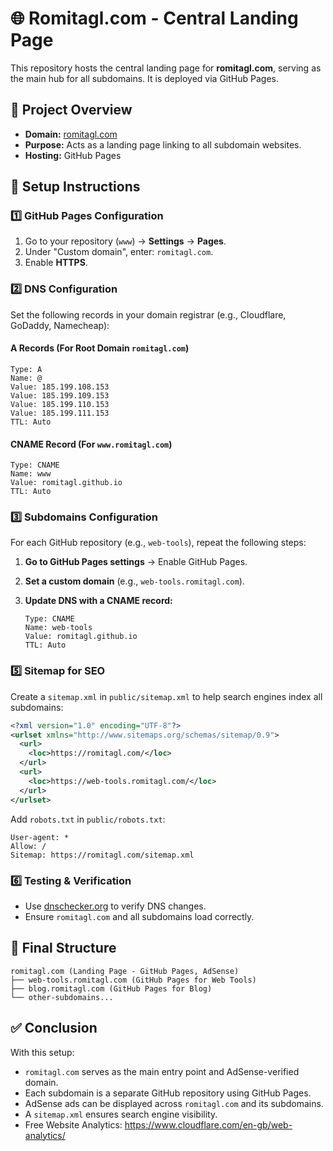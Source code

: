 # 🌐 Romitagl.com - Central Landing Page

This repository hosts the central landing page for **romitagl.com**, serving as the main hub for all subdomains. It is deployed via GitHub Pages.

## 🚀 Project Overview

- **Domain:** [romitagl.com](https://romitagl.com)
- **Purpose:** Acts as a landing page linking to all subdomain websites.
- **Hosting:** GitHub Pages

## 📌 Setup Instructions

### 1️⃣ GitHub Pages Configuration

1. Go to your repository (`www`) → **Settings** → **Pages**.
2. Under "Custom domain", enter: `romitagl.com`.
3. Enable **HTTPS**.

### 2️⃣ DNS Configuration

Set the following records in your domain registrar (e.g., Cloudflare, GoDaddy, Namecheap):

#### **A Records (For Root Domain `romitagl.com`)**

```plaintext
Type: A
Name: @
Value: 185.199.108.153
Value: 185.199.109.153
Value: 185.199.110.153
Value: 185.199.111.153
TTL: Auto
```

#### **CNAME Record (For `www.romitagl.com`)**

```plaintext
Type: CNAME
Name: www
Value: romitagl.github.io
TTL: Auto
```

### 3️⃣ Subdomains Configuration

For each GitHub repository (e.g., `web-tools`), repeat the following steps:

1. **Go to GitHub Pages settings** → Enable GitHub Pages.
2. **Set a custom domain** (e.g., `web-tools.romitagl.com`).
3. **Update DNS with a CNAME record:**

   ```plaintext
   Type: CNAME
   Name: web-tools
   Value: romitagl.github.io
   TTL: Auto
   ```

### 5️⃣ Sitemap for SEO

Create a `sitemap.xml` in `public/sitemap.xml` to help search engines index all subdomains:

```xml
<?xml version="1.0" encoding="UTF-8"?>
<urlset xmlns="http://www.sitemaps.org/schemas/sitemap/0.9">
  <url>
    <loc>https://romitagl.com/</loc>
  </url>
  <url>
    <loc>https://web-tools.romitagl.com/</loc>
  </url>
</urlset>
```

Add `robots.txt` in `public/robots.txt`:

```plaintext
User-agent: *
Allow: /
Sitemap: https://romitagl.com/sitemap.xml
```

### 6️⃣ Testing & Verification

- Use [dnschecker.org](https://www.dnschecker.org/) to verify DNS changes.
- Ensure `romitagl.com` and all subdomains load correctly.

## 🎯 Final Structure

```plaintext
romitagl.com (Landing Page - GitHub Pages, AdSense)
├── web-tools.romitagl.com (GitHub Pages for Web Tools)
├── blog.romitagl.com (GitHub Pages for Blog)
└── other-subdomains...
```

## ✅ Conclusion

With this setup:

- `romitagl.com` serves as the main entry point and AdSense-verified domain.
- Each subdomain is a separate GitHub repository using GitHub Pages.
- AdSense ads can be displayed across `romitagl.com` and its subdomains.
- A `sitemap.xml` ensures search engine visibility.
- Free Website Analytics: <https://www.cloudflare.com/en-gb/web-analytics/>
